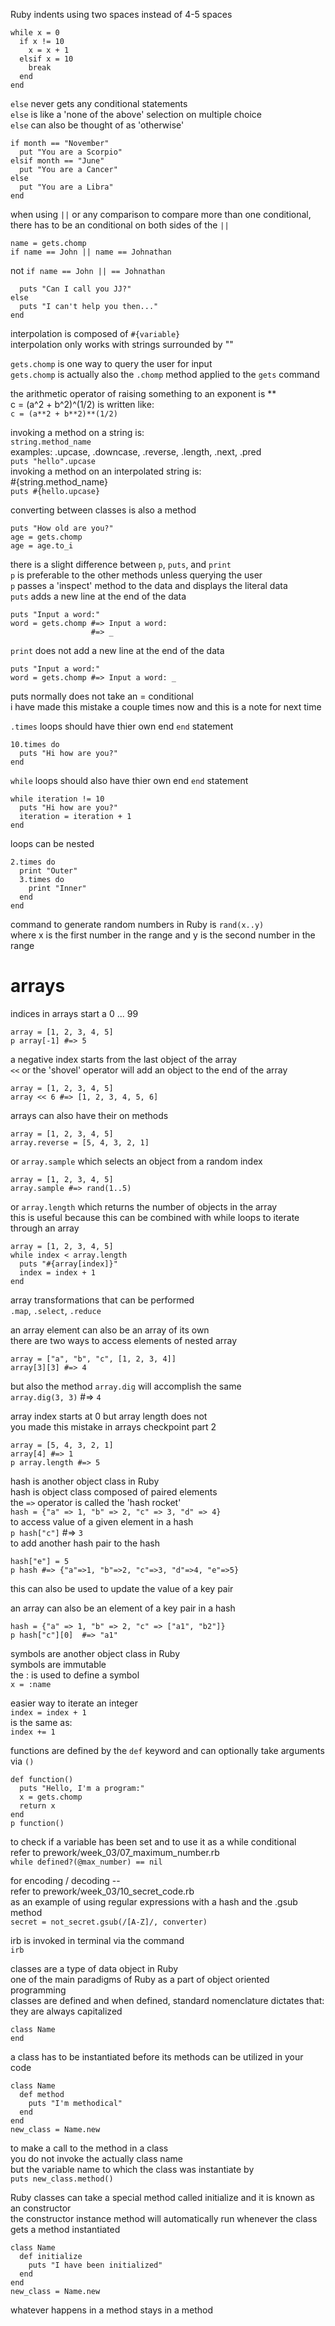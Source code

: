Ruby indents using two spaces instead of 4-5 spaces
```
while x = 0  
  if x != 10  
    x = x + 1  
  elsif x = 10  
    break  
  end  
end  
```

`else` never gets any conditional statements  
`else` is like a 'none of the above' selection on multiple choice  
`else` can also be thought of as 'otherwise'  
```
if month == "November"  
  put "You are a Scorpio"  
elsif month == "June"  
  put "You are a Cancer"  
else  
  put "You are a Libra"  
end  
```

when using `||` or any comparison to compare more than one conditional, there has to be an conditional on both sides of the `||`  
```
name = gets.chomp  
if name == John || name == Johnathan  
```
not `if name == John || == Johnathan`  
```
  puts "Can I call you JJ?"  
else  
  puts "I can't help you then..."  
end  
```

interpolation is composed of `#{variable}`  
interpolation only works with strings surrounded by ""  

`gets.chomp` is one way to query the user for input  
`gets.chomp` is actually also the `.chomp` method applied to the `gets` command  

the arithmetic operator of raising something to an exponent is **  
c = (a^2 + b^2)^(1/2) is written like:  
`c = (a**2 + b**2)**(1/2)`  

invoking a method on a string is:  
`string.method_name`  
examples: .upcase, .downcase, .reverse, .length, .next, .pred  
`puts "hello".upcase`  
invoking a method on an interpolated string is:  
#{string.method_name}  
`puts #{hello.upcase}`  

converting between classes is also a method  
```
puts "How old are you?"  
age = gets.chomp  
age = age.to_i  
```

there is a slight difference between `p`, `puts`, and `print`  
`p` is preferable to the other methods unless querying the user  
`p` passes a 'inspect' method to the data and displays the literal data  
`puts` adds a new line at the end of the data  
```
puts "Input a word:"  
word = gets.chomp #=> Input a word:  
                  #=> _  
```
`print` does not add a new line at the end of the data  
```
puts "Input a word:"  
word = gets.chomp #=> Input a word: _  
```

puts normally does not take an = conditional  
i have made this mistake a couple times now and this is a note for next time  

`.times` loops should have thier own end `end` statement  
```
10.times do  
  puts "Hi how are you?"  
end  
```
`while` loops should also have thier own end `end` statement  
```
while iteration != 10  
  puts "Hi how are you?"  
  iteration = iteration + 1  
end  
```
loops can be nested
```
2.times do  
  print "Outer"  
  3.times do  
    print "Inner"  
  end  
end  
```

command to generate random numbers in Ruby is `rand(x..y)`  
where x is the first number in the range and y is the second number in the range  

# arrays
indices in arrays start a 0 ... 99  
```
array = [1, 2, 3, 4, 5]  
p array[-1] #=> 5  
```
a negative index starts from the last object of the array  
`<<` or the 'shovel' operator will add an object to the end of the array  
```
array = [1, 2, 3, 4, 5]  
array << 6 #=> [1, 2, 3, 4, 5, 6]  
```
arrays can also have their on methods  
```
array = [1, 2, 3, 4, 5]  
array.reverse = [5, 4, 3, 2, 1]  
```
or `array.sample` which selects an object from a random index  
```
array = [1, 2, 3, 4, 5]  
array.sample #=> rand(1..5)  
```
or `array.length` which returns the number of objects in the array  
this is useful because this can be combined with while loops to iterate through an array  
```
array = [1, 2, 3, 4, 5]  
while index < array.length  
  puts "#{array[index]}"  
  index = index + 1  
end  
```
array transformations that can be performed  
`.map`, `.select`, `.reduce`  

an array element can also be an array of its own  
there are two ways to access elements of nested array  
```
array = ["a", "b", "c", [1, 2, 3, 4]]  
array[3][3] #=> 4  
```
but also the method `array.dig` will accomplish the same  
`array.dig(3, 3)` #=> `4`

array index starts at 0 but array length does not  
you made this mistake in arrays checkpoint part 2  
```
array = [5, 4, 3, 2, 1]  
array[4] #=> 1  
p array.length #=> 5  
```

hash is another object class in Ruby  
hash is object class composed of paired elements  
the `=>` operator is called the 'hash rocket'  
`hash = {"a" => 1, "b" => 2, "c" => 3, "d" => 4}`  
to access value of a given element in a hash  
`p hash["c"]` #=> `3`  
to add another hash pair to the hash  
```
hash["e"] = 5  
p hash #=> {"a"=>1, "b"=>2, "c"=>3, "d"=>4, "e"=>5}  
```
this can also be used to update the value of a key pair  

an array can also be an element of a key pair in a hash  
```
hash = {"a" => 1, "b" => 2, "c" => ["a1", "b2"]} 
p hash["c"][0]  #=> "a1"  
```

symbols are another object class in Ruby  
symbols are immutable  
the : is used to define a symbol   
`x = :name`

easier way to iterate an integer  
`index = index + 1`  
is the same as:  
`index += 1`  

functions are defined by the `def` keyword and can optionally take arguments via `()`  
```
def function()  
  puts "Hello, I'm a program:"  
  x = gets.chomp  
  return x  
end  
p function()  
```

to check if a variable has been set and to use it as a while conditional  
refer to prework/week_03/07_maximum_number.rb  
`while defined?(@max_number) == nil`  

for encoding / decoding --  
refer to prework/week_03/10_secret_code.rb  
as an example of using regular expressions with a hash and the .gsub method  
`secret = not_secret.gsub(/[A-Z]/, converter)`  

irb is invoked in terminal via the command  
`irb`  

classes are a type of data object in Ruby  
one of the main paradigms of Ruby as a part of object oriented programming  
classes are defined and when defined, standard nomenclature dictates that:  
they are always capitalized  
```
class Name
end
```

a class has to be instantiated before its methods can be utilized in your code  
```
class Name  
  def method  
    puts "I'm methodical"  
  end  
end  
new_class = Name.new  
```
to make a call to the method in a class  
you do not invoke the actually class name  
but the variable name to which the class was instantiate by  
`puts new_class.method()`  

Ruby classes can take a special method called initialize and it is known as an constructor  
the constructor instance method will automatically run whenever the class gets a method instantiated  
```
class Name  
  def initialize  
    puts "I have been initialized"  
  end  
end  
new_class = Name.new  
```

whatever happens in a method stays in a method  